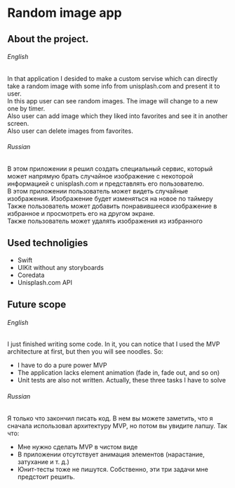 # Random image app
## About the project.

###### English
In that application I desided to make a custom servise which can directly take a random image with some info from unisplash.com and present it to user.</br>
In this app user can see random images. The image will change to a new one by timer.</br>
Also user can add image which they liked into favorites and see it in another screen.</br>
Also user can delete images from favorites.</br>

###### Russian
В этом приложении я решил создать специальный сервис, который может напрямую брать случайное изображение с некоторой информацией с unisplash.com и представлять его пользователю.</br>
В этом приложении пользователь может видеть случайные изображения. Изображение будет изменяться на новое по таймеру</br>
Также пользователь может добавить понравившееся изображение в избранное и просмотреть его на другом экране.</br>
Также пользователь может удалять изображения из избранного</br>

## Used technoligies
- Swift
- UIKit without any storyboards
- Coredata
- Unisplash.com API

## Future scope

###### English
I just finished writing some code. In it, you can notice that I used the MVP architecture at first, but then you will see noodles. So:
- I have to do a pure power MVP
- The application lacks element animation (fade in, fade out, and so on)
- Unit tests are also not written.
Actually, these three tasks I have to solve

###### Russian
Я только что закончил писать код. В нем вы можете заметить, что я сначала использовал архитектуру MVP, но потом вы увидите лапшу. Так что:
- Мне нужно сделать MVP в чистом виде
- В приложении отсутствует анимация элементов (нарастание, затухание и т. д.)
- Юнит-тесты тоже не пишутся.
Собственно, эти три задачи мне предстоит решить.
